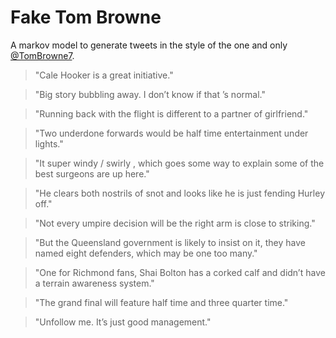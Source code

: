 # Fake Tom Browne
A markov model to generate tweets in the style of the one and only [@TomBrowne7](https://twitter.com/tombrowne7).

> "Cale Hooker is a great initiative."

> "Big story bubbling away. I don’t know if that ’s normal."

> "Running back with the flight is different to a partner of girlfriend."

> "Two underdone forwards would be half time entertainment under lights."

> "It super windy / swirly , which goes some way to explain some of the best surgeons are up here."

> "He clears both nostrils of snot and looks like he is just fending Hurley off."

> "Not every umpire decision will be the right arm is close to striking."

> "But the Queensland government is likely to insist on it, they have named eight defenders, which may be one too many."

> "One for Richmond fans, Shai Bolton has a corked calf and didn’t have a terrain awareness system."

> "The grand final will feature half time and three quarter time."

> "Unfollow me. It’s just good management."

